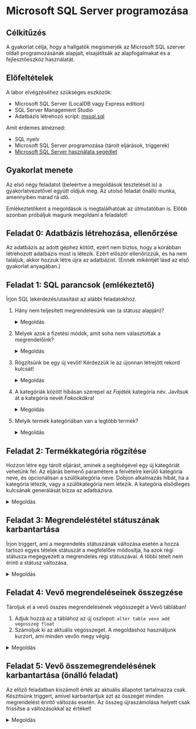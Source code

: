 # Microsoft SQL Server programozása

## Célkitűzés

A gyakorlat célja, hogy a hallgatók megismerjék az Microsoft SQL szerver oldali programozásának alapjait, elsajátítsák az alapfogalmakat és a fejlesztőeszköz használatát.

## Előfeltételek

A labor elvégzéséhez szükséges eszközök:

- Microsoft SQL Server (LocalDB vagy Express edition)
- SQL Server Management Studio
- Adatbázis létrehozó script: [mssql.sql](https://raw.githubusercontent.com/bmeviauac01/gyakorlatok/master/mssql.sql)

Amit érdemes átnézned:

- SQL nyelv
- Microsoft SQL Server programozása (tárolt eljárások, triggerek)
- [Microsoft SQL Server használata segédlet](../Adatbazis/mssql-server.md)

## Gyakorlat menete

Az első négy feladatot (beleértve a megoldások tesztelését is) a gyakorlatvezetővel együtt oldjuk meg. Az utolsó feladat önálló munka, amennyiben marad rá idő.

Emlékeztetőként a megoldások is megtalálhatóak az útmutatóban is. Előbb azonban próbáljuk magunk megoldani a feladatot!

## Feladat 0: Adatbázis létrehozása, ellenőrzése

Az adatbázis az adott géphez kötött, ezért nem biztos, hogy a korábban létrehozott adatbázis most is létezik. Ezért először ellenőrizzük, és ha nem találjuk, akkor hozzuk létre újra az adatbázist. (Ennek mikéntjét lásd az első gyakorlat anyagában.)

## Feladat 1: SQL parancsok (emlékeztető)

Írjon SQL lekérdezés/utasítást az alábbi feladatokhoz.

1. Hány nem teljesített megrendelésünk van (a státusz alapján)?

   <details><summary markdown="span">Megoldás</summary>

   ```sql
   select count(*)
   from Megrendeles m join Statusz s on m.StatuszID = s.ID
   where s.Nev != 'Kiszállítva'
   ```

   A `join` mellett az oszlopfüggvény (aggregáció) használatára látunk példát. (A táblák kapcsolására nem csak ez a szintaktika használható, előadáson szerepelt alternatív is.)

   </details>

1. Melyek azok a fizetési módok, amit soha nem választottak a megrendelőink?

   <details><summary markdown="span">Megoldás</summary>

   ```sql
   select f.Mod
   from Megrendeles m right outer join FizetesMod f on m.FizetesModID = f.ID
   where m.ID is null
   ```

   A megoldás kulcsa az `outer join`, aminek köszönhetően láthatjuk, mely fizetési mód rekordhoz _nem_ tartozik egyetlen megrendelés se.

   </details>

1. Rögzítsünk be egy új vevőt! Kérdezzük le az újonnan létrejött rekord kulcsát!

   <details><summary markdown="span">Megoldás</summary>

   ```sql
   insert into Vevo(Nev, Login, Jelszo, Email)
   values ('Teszt Elek', 't.elek', '********', 't.elek@email.com')

   select @@IDENTITY
   ```

   Az `insert` után javasolt kiírni az oszlopneveket az egyértelműség végett, bár nem kötelező. Vegyük észre, hogy az ID oszlopnak nem adunk értéket, mert azt a tábla definíciójakor meghatározva a szerver adja automatikusan. Ezért kell utána lekérdeznünk, hogy tudjuk, milyen ID-t adott.

   </details>

1. A kategóriák között hibásan szerepel az _Fajáték_ kategória név. Javítsuk át a kategória nevét *Fakockák*ra!

   <details><summary markdown="span">Megoldás</summary>

   ```sql
   update Kategoria
   set Nev = 'Fakockák'
   where Nev = 'Fajáték'
   ```

   </details>

1. Melyik termék kategóriában van a legtöbb termék?

   <details><summary markdown="span">Megoldás</summary>

   ```sql
   select top 1 Nev, (select count(*) from Termek where Termek.KategoriaID = k.ID) as db
   from Kategoria k
   order by db desc
   ```

   A kérdésre több alternatív lekérdezés is eszünkbe juthat. Ez csak egyike a lehetséges megoldásoknak. Itt láthatunk példát az allekérdezésre is.

   </details>

## Feladat 2: Termékkategória rögzítése

Hozzon létre egy tárolt eljárást, aminek a segítségével egy új kategóriát vehetünk fel. Az eljárás bemenő paramétere a felvételre kerülő kategória neve, és opcionálisan a szülőkategória neve. Dobjon alkalmazás hibát, ha a kategória létezik, vagy a szülőkategória nem létezik. A kategória elsődleges kulcsának generálását bízza az adatbázisra.

<details><summary markdown="span">Megoldás</summary>

#### Tárolt eljárás

```sql
create procedure UjKategoria
    @Kategoria nvarchar(50),
    @SzuloKategoria nvarchar(50)
as

begin tran

declare @ID int
select @ID=ID
from kategoria with (TABLOCKX)
where upper(nev) = upper(@Kategoria)

if @ID is not null
begin
    rollback
    raiserror (' A %s kategoria mar letezik',16,1,@Kategoria)
    return
end

declare @SzuloKategoriaID int
if @SzuloKategoria is not null
begin
    select @SzuloKategoriaID = id
    from kategoria
    where upper(nev) = upper(@SzuloKategoria)

    if @SzuloKategoriaID is null
    begin
        rollback
        raiserror (' A %s kategoria nem letezik',16,1,@SzuloKategoria)
        return
    end
end

insert into Kategoria
values(@Kategoria,@SzuloKategoriaID)

commit
```

#### Tesztelés

Nyissunk egy új Query ablakot és adjuk ki az alábbi parancsot.

`exec UjKategoria 'Uszogumik', NULL`

Ennek sikerülnie kell. Ellenőrizzük utána a tábla tartalmát.

Ismételjük meg a fenti beszúrást, ekkor már hibák kell dobjon.

</details>

## Feladat 3: Megrendeléstétel státuszának karbantartása

Írjon triggert, ami a megrendelés státuszának változása esetén a hozzá tartozó egyes tételek státuszát a megfelelőre módosítja, ha azok régi státusza megegyezett a megrendelés régi státuszával. A többi tételt nem érinti a státusz változása.

<details><summary markdown="span">Megoldás</summary>

#### Tárolt eljárás

```sql
create trigger StatuszKarbantartas
on Megrendeles
for update
as

update Megrendelestetel
set StatuszID =i.StatuszID
from Megrendelestetel mt
inner join inserted i on i.Id=mt.MegrendelesID
inner join deleted d on d.ID=mt.MegrendelesID
where i.StatuszID != d.StatuszID
  and mt.StatuszID=d.StatuszID
```

Szánjunk egy kis időt az `update ... from` utasítás működési elvének megértésére. Az alapelvek a következők. Akkor használjuk, ha a módosítandó tábla bizonyos mezőit más tábla vagy táblák tartalma alapján szeretnénk beállítani. A szintaktika alapvetően a már megszokott `update ... set...` formát követi, kiegészítve egy `from` szakasszal, melyben már a `select from` utasításnál megismerttel azonos szintaktikával más táblákból illeszthetünk (`join`) adatokat a módosítandó táblához. Így a `set` szakaszban az illesztett táblák oszlopai is felhasználhatók adatforrásként (vagyis állhatnak az = jobb oldalán).

#### Tesztelés

Ellenőrizzük a megrendelés és a tételek státuszát:

```sql
select megrendelestetel.statuszid, megrendeles.statuszid
from megrendelestetel join megrendeles on
megrendelestetel.megrendelesid=megrendeles.id
where megrendelesid = 1
```

Változtassuk meg a megrendelést:

```sql
update megrendeles
set statuszid=4
where id=1
```

Ellenőrizzük a megrendelést és a tételeket (update után minden
státusznak meg kell változnia):

```sql
select megrendelestetel.statuszid, megrendeles.statuszid
from megrendelestetel join megrendeles on
megrendelestetel.megrendelesid=megrendeles.id
where megrendelesid = 1
```

</details>

## Feladat 4: Vevő megrendeléseinek összegzése

Tároljuk el a vevő összes megrendelésének végösszegét a Vevő táblában!

1. Adjuk hozzá az a táblához az új oszlopot: `alter table vevo add vegosszeg float`
1. Számoljuk ki az aktuális végösszeget. A megoldáshoz használjunk kurzort, ami minden vevőn megy végig.

<details><summary markdown="span">Megoldás</summary>

```sql
declare cur_vevo cursor
    for select ID from Vevo
declare @vevoId int
declare @osszeg float

open cur_vevo
fetch next from cur_vevo into @vevoId
while @@FETCH_STATUS = 0
begin

    select @osszeg = sum(mt.Mennyiseg * mt.NettoAr)
    from Vevo v
    inner join Telephely t on v.ID=t.VevoID
    inner join Megrendeles m on m.TelephelyID=t.ID
    inner join MegrendelesTetel mt on mt.MegrendelesID=m.ID
    where v.ID = @vevoId

    update Vevo
    set vegosszeg = ISNULL(@osszeg, 0)
    where ID = @vevoId

    fetch next from cur_vevo into @vevoId
end

close cur_vevo
deallocate cur_vevo
```

</details>

## Feladat 5: Vevő összemegrendelésének karbantartása (önálló feladat)

Az előző feladatban kiszámolt érték az aktuális állapotot tartalmazza csak. Készítsünk triggert, amivel karbantartjuk azt az összeget minden megrendelést érintő változás esetén. Az összeg újraszámolása helyett csak frissítse a változásokkal az értéket!

<details><summary markdown="span">Megoldás</summary>

A megoldás kulcsa meghatározni, mely táblára kell a triggert tenni. A megrendelések változása érdekes számunkra, de valójában a végösszeg a megrendeléshez felvett tételek módosulásakor fog változni, így erre a táblára kell a trigger.

A feladat nehézségét az adja, hogy az `inserted` és `deleted` táblákban nem csak egy vevő adatai módosulhatnak. Egy lehetséges megoldás a korábban használt kurzoros megközelítés (itt a változásokon kell iterálni). Avagy megpróbálhatjuk megírni egy utasításban is, ügyelve arra, hogy vevők szerint csoportosítsuk a változásokat.

#### Trigger

```sql
create trigger VegosszegKarbatartas
on MegrendelesTetel
for insert, update, delete
as

update Vevo
set vegosszeg=isnull(vegosszeg,0) + OsszegValtozas
from Vevo
inner join
    (select v.ID, sum(mennyiseg * NettoAr) as OsszegValtozas
    from Vevo v
    inner join Telephely t on v.ID=t.VevoID
    inner join Megrendeles m on m.TelephelyID=t.ID
    inner join inserted i on i.MegrendelesID=m.ID
    group by v.ID) VevoValtozas on Vevo.ID = VevoValtozas.ID

update Vevo
set vegosszeg=isnull(vegosszeg,0) - OsszegValtozas
from Vevo
inner join
    (select v.ID, sum(mennyiseg * NettoAr) as OsszegValtozas
    from Vevo v
    inner join Telephely t on v.ID=t.VevoID
    inner join Megrendeles m on m.TelephelyID=t.ID
    inner join deleted d on d.MegrendelesID=m.ID
    group by v.id) VevoValtozas on Vevo.ID = VevoValtozas.ID
```

#### Tesztelés

Nézzük meg az összmegrendelések aktuális értékét, jegyezzük meg a
számokat.

```sql
select id, osszmegrendeles
from vevo
```

Módosítsunk egy megrendelés mennyiségén.

```sql
update megrendelestetel
set mennyiseg=3
where id=1
```

Nézzük meg az összegeket ismét, meg kellett változnia a számnak.

```sql
select id, osszmegrendeles
from vevo
```

</details>
